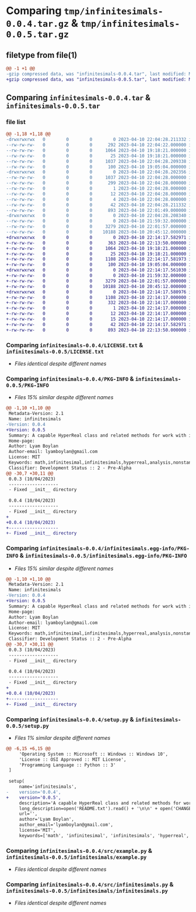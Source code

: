 # Comparing `tmp/infinitesimals-0.0.4.tar.gz` & `tmp/infinitesimals-0.0.5.tar.gz`

## filetype from file(1)

```diff
@@ -1 +1 @@
-gzip compressed data, was "infinitesimals-0.0.4.tar", last modified: Mon Apr 10 22:04:28 2023, max compression
+gzip compressed data, was "infinitesimals-0.0.5.tar", last modified: Mon Apr 10 22:14:17 2023, max compression
```

## Comparing `infinitesimals-0.0.4.tar` & `infinitesimals-0.0.5.tar`

### file list

```diff
@@ -1,18 +1,18 @@
-drwxrwxrwx   0        0        0        0 2023-04-10 22:04:28.211332 infinitesimals-0.0.4/
--rw-rw-rw-   0        0        0      292 2023-04-10 22:04:22.000000 infinitesimals-0.0.4/CHANGELOG.txt
--rw-rw-rw-   0        0        0     1064 2023-04-10 19:18:21.000000 infinitesimals-0.0.4/LICENSE.txt
--rw-rw-rw-   0        0        0       25 2023-04-10 19:18:21.000000 infinitesimals-0.0.4/MANIFEST.in
--rw-rw-rw-   0        0        0     1037 2023-04-10 22:04:28.209338 infinitesimals-0.0.4/PKG-INFO
--rw-rw-rw-   0        0        0      100 2023-04-10 19:05:04.000000 infinitesimals-0.0.4/README.txt
-drwxrwxrwx   0        0        0        0 2023-04-10 22:04:28.202356 infinitesimals-0.0.4/infinitesimals.egg-info/
--rw-rw-rw-   0        0        0     1037 2023-04-10 22:04:28.000000 infinitesimals-0.0.4/infinitesimals.egg-info/PKG-INFO
--rw-rw-rw-   0        0        0      299 2023-04-10 22:04:28.000000 infinitesimals-0.0.4/infinitesimals.egg-info/SOURCES.txt
--rw-rw-rw-   0        0        0        1 2023-04-10 22:04:28.000000 infinitesimals-0.0.4/infinitesimals.egg-info/dependency_links.txt
--rw-rw-rw-   0        0        0       12 2023-04-10 22:04:28.000000 infinitesimals-0.0.4/infinitesimals.egg-info/requires.txt
--rw-rw-rw-   0        0        0        4 2023-04-10 22:04:28.000000 infinitesimals-0.0.4/infinitesimals.egg-info/top_level.txt
--rw-rw-rw-   0        0        0       42 2023-04-10 22:04:28.211332 infinitesimals-0.0.4/setup.cfg
--rw-rw-rw-   0        0        0      893 2023-04-10 22:01:49.000000 infinitesimals-0.0.4/setup.py
-drwxrwxrwx   0        0        0        0 2023-04-10 22:04:28.208340 infinitesimals-0.0.4/src/
--rw-rw-rw-   0        0        0        0 2023-04-10 21:59:32.000000 infinitesimals-0.0.4/src/__init__.py
--rw-rw-rw-   0        0        0     3279 2023-04-10 22:01:57.000000 infinitesimals-0.0.4/src/example.py
--rw-rw-rw-   0        0        0    10188 2023-04-10 20:45:12.000000 infinitesimals-0.0.4/src/infinitesimals.py
+drwxrwxrwx   0        0        0        0 2023-04-10 22:14:17.582971 infinitesimals-0.0.5/
+-rw-rw-rw-   0        0        0      363 2023-04-10 22:13:50.000000 infinitesimals-0.0.5/CHANGELOG.txt
+-rw-rw-rw-   0        0        0     1064 2023-04-10 19:18:21.000000 infinitesimals-0.0.5/LICENSE.txt
+-rw-rw-rw-   0        0        0       25 2023-04-10 19:18:21.000000 infinitesimals-0.0.5/MANIFEST.in
+-rw-rw-rw-   0        0        0     1108 2023-04-10 22:14:17.581973 infinitesimals-0.0.5/PKG-INFO
+-rw-rw-rw-   0        0        0      100 2023-04-10 19:05:04.000000 infinitesimals-0.0.5/README.txt
+drwxrwxrwx   0        0        0        0 2023-04-10 22:14:17.561030 infinitesimals-0.0.5/infinitesimals/
+-rw-rw-rw-   0        0        0        0 2023-04-10 21:59:32.000000 infinitesimals-0.0.5/infinitesimals/__init__.py
+-rw-rw-rw-   0        0        0     3279 2023-04-10 22:01:57.000000 infinitesimals-0.0.5/infinitesimals/example.py
+-rw-rw-rw-   0        0        0    10188 2023-04-10 20:45:12.000000 infinitesimals-0.0.5/infinitesimals/infinitesimals.py
+drwxrwxrwx   0        0        0        0 2023-04-10 22:14:17.580976 infinitesimals-0.0.5/infinitesimals.egg-info/
+-rw-rw-rw-   0        0        0     1108 2023-04-10 22:14:17.000000 infinitesimals-0.0.5/infinitesimals.egg-info/PKG-INFO
+-rw-rw-rw-   0        0        0      332 2023-04-10 22:14:17.000000 infinitesimals-0.0.5/infinitesimals.egg-info/SOURCES.txt
+-rw-rw-rw-   0        0        0        1 2023-04-10 22:14:17.000000 infinitesimals-0.0.5/infinitesimals.egg-info/dependency_links.txt
+-rw-rw-rw-   0        0        0       12 2023-04-10 22:14:17.000000 infinitesimals-0.0.5/infinitesimals.egg-info/requires.txt
+-rw-rw-rw-   0        0        0       15 2023-04-10 22:14:17.000000 infinitesimals-0.0.5/infinitesimals.egg-info/top_level.txt
+-rw-rw-rw-   0        0        0       42 2023-04-10 22:14:17.582971 infinitesimals-0.0.5/setup.cfg
+-rw-rw-rw-   0        0        0      893 2023-04-10 22:13:50.000000 infinitesimals-0.0.5/setup.py
```

### Comparing `infinitesimals-0.0.4/LICENSE.txt` & `infinitesimals-0.0.5/LICENSE.txt`

 * *Files identical despite different names*

### Comparing `infinitesimals-0.0.4/PKG-INFO` & `infinitesimals-0.0.5/PKG-INFO`

 * *Files 15% similar despite different names*

```diff
@@ -1,10 +1,10 @@
 Metadata-Version: 2.1
 Name: infinitesimals
-Version: 0.0.4
+Version: 0.0.5
 Summary: A capable HyperReal class and related methods for work with infinitesimals and nonstandard analysis.
 Home-page: 
 Author: Lyam Boylan
 Author-email: lyamboylan@gmail.com
 License: MIT
 Keywords: math,infinitesimal,infinitesimals,hyperreal,analysis,nonstandard analysis
 Classifier: Development Status :: 2 - Pre-Alpha
@@ -30,7 +30,11 @@
 0.0.3 (10/04/2023)
 -------------------
 - Fixed __init__ directory
 
 0.0.4 (10/04/2023)
 -------------------
 - Fixed __init__ directory
+
+0.0.4 (10/04/2023)
+-------------------
+- Fixed __init__ directory
```

### Comparing `infinitesimals-0.0.4/infinitesimals.egg-info/PKG-INFO` & `infinitesimals-0.0.5/infinitesimals.egg-info/PKG-INFO`

 * *Files 15% similar despite different names*

```diff
@@ -1,10 +1,10 @@
 Metadata-Version: 2.1
 Name: infinitesimals
-Version: 0.0.4
+Version: 0.0.5
 Summary: A capable HyperReal class and related methods for work with infinitesimals and nonstandard analysis.
 Home-page: 
 Author: Lyam Boylan
 Author-email: lyamboylan@gmail.com
 License: MIT
 Keywords: math,infinitesimal,infinitesimals,hyperreal,analysis,nonstandard analysis
 Classifier: Development Status :: 2 - Pre-Alpha
@@ -30,7 +30,11 @@
 0.0.3 (10/04/2023)
 -------------------
 - Fixed __init__ directory
 
 0.0.4 (10/04/2023)
 -------------------
 - Fixed __init__ directory
+
+0.0.4 (10/04/2023)
+-------------------
+- Fixed __init__ directory
```

### Comparing `infinitesimals-0.0.4/setup.py` & `infinitesimals-0.0.5/setup.py`

 * *Files 1% similar despite different names*

```diff
@@ -6,15 +6,15 @@
     'Operating System :: Microsoft :: Windows :: Windows 10',
     'License :: OSI Approved :: MIT License',
     'Programming Language :: Python :: 3'
 ]
 
 setup(
     name='infinitesimals',
-    version='0.0.4',
+    version='0.0.5',
     description='A capable HyperReal class and related methods for work with infinitesimals and nonstandard analysis.',
     long_description=open('README.txt').read() + '\n\n' + open('CHANGELOG.txt').read(),
     url='',
     author='Lyam Boylan',
     author_email='lyamboylan@gmail.com',
     license='MIT',
     keywords=['math', 'infinitesimal', 'infinitesimals', 'hyperreal', 'analysis', 'nonstandard analysis'],
```

### Comparing `infinitesimals-0.0.4/src/example.py` & `infinitesimals-0.0.5/infinitesimals/example.py`

 * *Files identical despite different names*

### Comparing `infinitesimals-0.0.4/src/infinitesimals.py` & `infinitesimals-0.0.5/infinitesimals/infinitesimals.py`

 * *Files identical despite different names*


